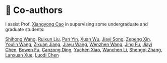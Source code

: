 # 👥 Co-authors

I assist Prof. [Xiangyong Cao](https://gr.xjtu.edu.cn/en/web/caoxiangyong) in supervising some undergraduate and graduate students:

[Shihong Wang](https://github.com/jackwang0108), [Ruixun Liu](https://github.com/liuruixun), [Pan Yin](https://github.com/Morefree303), [Xuan Wu](https://github.com/hhBonnie), [Jiayi Song](https://github.com/songyangyifei), [Zepeng Xin](https://github.com/xcarl1), [Youlin Wang](https://github.com/wyl03291211), [Zixuan Jiang](https://github.com/Andrew0425), [Jiayu Wang](https://github.com/JiayuuWang), [Wenzhen Wang](https://github.com/franciswang-0126), [Jing Fu](), [Jiayi Chen](), [Bowen Fu](), [Canzong Ding](), [Yuchen Xiao](), [Wanchen Li](), [Shengqi Zhang](), [Lanxuan Xue](), [Luodi Chen]()
